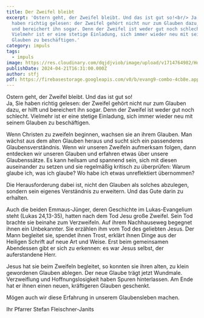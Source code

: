 ```yaml
---
title: Der Zweifel bleibt
excerpt: 'Ostern geht, der Zweifel bleibt. Und das ist gut so!<br/> Ja, Sie
  haben richtig gelesen: der Zweifel gehört nicht nur zum Glauben dazu, er hilft
  und bereichert ihn sogar. Denn der Zweifel ist weder gut noch schlecht.
  Vielmehr ist er eine stetige Einladung, sich immer wieder neu mit seinem
  Glauben zu beschäftigen.'
category: impuls
tags:
  - impuls
image: https://res.cloudinary.com/dqjdjviob/image/upload/v1714764982/Homepage/News/egg-2655031_200_mhgsl0.jpg
publishDate: 2024-04-21T16:31:00.000Z
author: stfj
pdf: https://firebasestorage.googleapis.com/v0/b/evang9-combo-4cb8e.appspot.com/o/zeitung%2FGemeindezeitung202404.pdf?alt=media&token=9c7743d5-c4d8-4473-9a3c-38b3d1cbfb91
---
```


Ostern geht, der Zweifel bleibt. Und das ist gut so!<br/>
Ja, Sie haben richtig gelesen: der Zweifel gehört nicht nur zum Glauben dazu, er hilft und bereichert ihn sogar. Denn der Zweifel ist weder gut noch schlecht. Vielmehr ist er eine stetige Einladung, sich immer wieder neu mit seinem Glauben zu beschäftigen.

Wenn Christen zu zweifeln beginnen, wachsen sie an ihrem Glauben. Man wächst aus dem alten Glauben heraus und sucht sich ein passenderes Glaubensverständnis. Wenn wir unseren Zweifeln aufmerksam folgen, dann entdecken wir unseren Glauben und erfahren etwas über unsere Glaubenssätze. Es kann heilsam und spannend sein, sich mit diesen auseinander zu setzen und sie regelmäßig kritisch zu überprüfen: Warum glaube ich, was ich glaube? Wo habe ich etwas unreflektiert übernommen?

Die Herausforderung dabei ist, nicht den Glauben als solches abzulegen, sondern sein eigenes Verständnis zu erweitern. Und das Gute darin zu erhalten.

Auch die beiden Emmaus-Jünger, deren Geschichte im Lukas-Evangelium steht (Lukas 24,13-35), hatten nach dem Tod Jesu große Zweifel. Sein Tod brachte sie beinahe zum Verzweifeln. Auf ihrem Nachhauseweg begegnet ihnen ein Unbekannter. Sie erzählen ihm vom Tod des geliebten Jesus. Der Mann begleitet sie, spendet ihnen Trost, erklärt ihnen Dinge aus der Heiligen Schrift auf neue Art und Weise. Erst beim gemeinsamen Abendessen gibt er sich zu erkennen: es war Jesus selbst, der auferstandene Herr.

Jesus hat sie beim Zweifeln begleitet, so konnten sie ihren alten, zu klein gewordenen
Glauben ablegen. Der neue Glaube trägt jetzt Wundmale. Verzweiflung und Hoffnungslosigkeit haben Spuren hinterlassen. Am Ende hat er ihnen einen neuen, kräftigeren Glauben geschenkt.

Mögen auch wir diese Erfahrung in unserem Glaubensleben machen.

Ihr Pfarrer Stefan Fleischner-Janits
